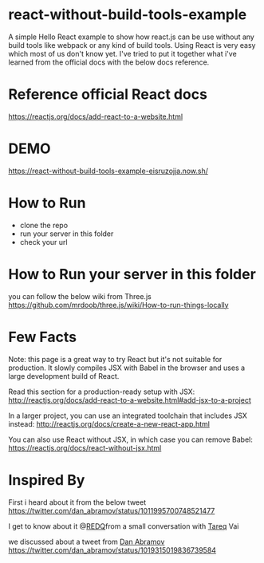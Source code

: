 # react-without-build-tools-example
A simple Hello React example to show how react.js can be use without any build tools like webpack or any kind of build tools. Using React is very easy which most of us don't know yet. I've tried to put it together what i've learned from the official docs with the below docs reference.

# Reference official React docs
https://reactjs.org/docs/add-react-to-a-website.html

# DEMO
https://react-without-build-tools-example-eisruzojja.now.sh/

# How to Run
 - clone the repo
 - run your server in this folder
 - check your url
 
# How to Run your server in this folder
you can follow the below wiki from Three.js
https://github.com/mrdoob/three.js/wiki/How-to-run-things-locally


# Few Facts
Note: this page is a great way to try React but it's not suitable for production.
It slowly compiles JSX with Babel in the browser and uses a large development build of React.

Read this section for a production-ready setup with JSX:
http://reactjs.org/docs/add-react-to-a-website.html#add-jsx-to-a-project

In a larger project, you can use an integrated toolchain that includes JSX instead:
http://reactjs.org/docs/create-a-new-react-app.html

You can also use React without JSX, in which case you can remove Babel:
https://reactjs.org/docs/react-without-jsx.html

# Inspired By
First i heard about it from the below tweet
https://twitter.com/dan_abramov/status/1011995700748521477

I get to know about it @[REDQ](https://github.com/RedQ)from a small conversation with 
[Tareq](https://github.com/tarex/) Vai

we discussed about a tweet from [Dan Abramov](https://github.com/gaearon)
https://twitter.com/dan_abramov/status/1019315019836739584

